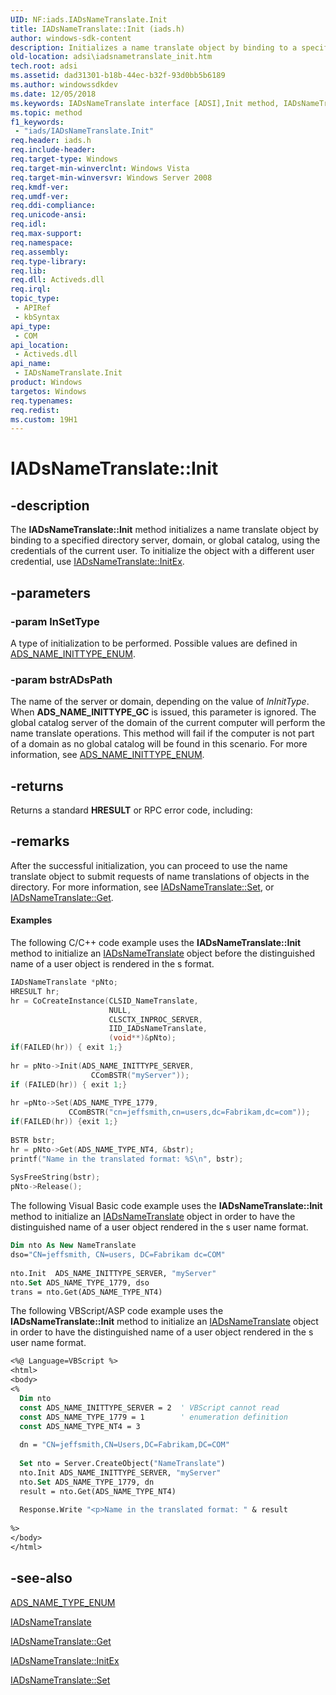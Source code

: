 ```yaml
---
UID: NF:iads.IADsNameTranslate.Init
title: IADsNameTranslate::Init (iads.h)
author: windows-sdk-content
description: Initializes a name translate object by binding to a specified directory server, domain, or global catalog, using the credentials of the current user.
old-location: adsi\iadsnametranslate_init.htm
tech.root: adsi
ms.assetid: dad31301-b18b-44ec-b32f-93d0bb5b6189
ms.author: windowssdkdev
ms.date: 12/05/2018
ms.keywords: IADsNameTranslate interface [ADSI],Init method, IADsNameTranslate.Init, IADsNameTranslate::Init, Init, Init method [ADSI], Init method [ADSI],IADsNameTranslate interface, _ds_iadsnametranslate_init, adsi.iadsnametranslate__init, adsi.iadsnametranslate_init, iads/IADsNameTranslate::Init
ms.topic: method
f1_keywords: 
 - "iads/IADsNameTranslate.Init"
req.header: iads.h
req.include-header: 
req.target-type: Windows
req.target-min-winverclnt: Windows Vista
req.target-min-winversvr: Windows Server 2008
req.kmdf-ver: 
req.umdf-ver: 
req.ddi-compliance: 
req.unicode-ansi: 
req.idl: 
req.max-support: 
req.namespace: 
req.assembly: 
req.type-library: 
req.lib: 
req.dll: Activeds.dll
req.irql: 
topic_type:
 - APIRef
 - kbSyntax
api_type:
 - COM
api_location:
 - Activeds.dll
api_name:
 - IADsNameTranslate.Init
product: Windows
targetos: Windows
req.typenames: 
req.redist: 
ms.custom: 19H1
---
```


# IADsNameTranslate::Init


## -description


The <b>IADsNameTranslate::Init</b> method initializes a name translate object by binding to a specified directory server, domain, or global catalog, using the credentials of the current user. To initialize the object with a different user credential, use  <a href="https://docs.microsoft.com/windows/desktop/api/iads/nf-iads-iadsnametranslate-initex">IADsNameTranslate::InitEx</a>.


## -parameters




### -param lnSetType

A type of initialization to be performed. Possible values are defined in  <a href="https://docs.microsoft.com/windows/win32/api/iads/ne-iads-ads_name_inittype_enum">ADS_NAME_INITTYPE_ENUM</a>.


### -param bstrADsPath

The name of the server or domain, depending on the value of <i>lnInitType</i>. When <b>ADS_NAME_INITTYPE_GC</b> is issued, this parameter is ignored. The global catalog server of the domain of the current computer will  perform the name translate operations. This method will fail if the computer is not part of a domain as no global catalog will be found in this scenario. For more information, see <a href="https://docs.microsoft.com/windows/win32/api/iads/ne-iads-ads_name_inittype_enum">ADS_NAME_INITTYPE_ENUM</a>.


## -returns



Returns a standard <b>HRESULT</b> or RPC error code, including:




## -remarks



After the successful initialization, you can proceed to use the name translate object to submit requests of name translations of objects in the directory. For more information, see  <a href="https://docs.microsoft.com/windows/desktop/api/iads/nf-iads-iadsnametranslate-set">IADsNameTranslate::Set</a>, or  <a href="https://docs.microsoft.com/windows/desktop/api/iads/nf-iads-iadsnametranslate-get">IADsNameTranslate::Get</a>.


#### Examples

The following C/C++ code example uses the <b>IADsNameTranslate::Init</b> method to initialize an <a href="https://docs.microsoft.com/windows/desktop/api/iads/nn-iads-iadsnametranslate">IADsNameTranslate</a> object before the distinguished name of a user object is rendered in the s format.


```cpp
IADsNameTranslate *pNto;
HRESULT hr;
hr = CoCreateInstance(CLSID_NameTranslate,
                      NULL,
                      CLSCTX_INPROC_SERVER,
                      IID_IADsNameTranslate,
                      (void**)&pNto);
if(FAILED(hr)) { exit 1;}
 
hr = pNto->Init(ADS_NAME_INITTYPE_SERVER,
                  CComBSTR("myServer"));
if (FAILED(hr)) { exit 1;}
 
hr =pNto->Set(ADS_NAME_TYPE_1779,
             CComBSTR("cn=jeffsmith,cn=users,dc=Fabrikam,dc=com"));
if(FAILED(hr)) {exit 1;}
 
BSTR bstr;
hr = pNto->Get(ADS_NAME_TYPE_NT4, &bstr);
printf("Name in the translated format: %S\n", bstr);
 
SysFreeString(bstr);
pNto->Release();
```


The following Visual Basic code example uses the <b>IADsNameTranslate::Init</b> method to initialize an <a href="https://docs.microsoft.com/windows/desktop/api/iads/nn-iads-iadsnametranslate">IADsNameTranslate</a> object in order to have the distinguished name of a user object rendered in the s user name format.


```vb
Dim nto As New NameTranslate
dso="CN=jeffsmith, CN=users, DC=Fabrikam dc=COM"
 
nto.Init  ADS_NAME_INITTYPE_SERVER, "myServer"
nto.Set ADS_NAME_TYPE_1779, dso
trans = nto.Get(ADS_NAME_TYPE_NT4)  
```


The following VBScript/ASP code example uses the <b>IADsNameTranslate::Init</b> method to initialize an <a href="https://docs.microsoft.com/windows/desktop/api/iads/nn-iads-iadsnametranslate">IADsNameTranslate</a> object in order to have the distinguished name of a user object rendered in the s user name format.


```vb
<%@ Language=VBScript %>
<html>
<body>
<%
  Dim nto
  const ADS_NAME_INITTYPE_SERVER = 2  ' VBScript cannot read 
  const ADS_NAME_TYPE_1779 = 1        ' enumeration definition
  const ADS_NAME_TYPE_NT4 = 3
 
  dn = "CN=jeffsmith,CN=Users,DC=Fabrikam,DC=COM" 
 
  Set nto = Server.CreateObject("NameTranslate")
  nto.Init ADS_NAME_INITTYPE_SERVER, "myServer"
  nto.Set ADS_NAME_TYPE_1779, dn
  result = nto.Get(ADS_NAME_TYPE_NT4)
 
  Response.Write "<p>Name in the translated format: " & result
 
%>
</body>
</html>
```





## -see-also




<a href="https://docs.microsoft.com/windows/win32/api/iads/ne-iads-ads_name_type_enum">ADS_NAME_TYPE_ENUM</a>



<a href="https://docs.microsoft.com/windows/desktop/api/iads/nn-iads-iadsnametranslate">IADsNameTranslate</a>



<a href="https://docs.microsoft.com/windows/desktop/api/iads/nf-iads-iadsnametranslate-get">IADsNameTranslate::Get</a>



<a href="https://docs.microsoft.com/windows/desktop/api/iads/nf-iads-iadsnametranslate-initex">IADsNameTranslate::InitEx</a>



<a href="https://docs.microsoft.com/windows/desktop/api/iads/nf-iads-iadsnametranslate-set">IADsNameTranslate::Set</a>
 

 

